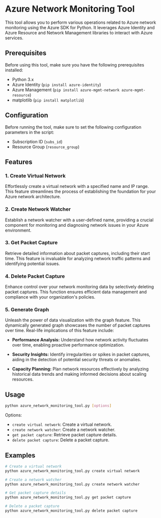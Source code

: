 
# Azure Network Monitoring Tool

This tool allows you to perform various operations related to Azure network monitoring using the Azure SDK for Python. It leverages Azure Identity and Azure Resource and Network Management libraries to interact with Azure services.

## Prerequisites

Before using this tool, make sure you have the following prerequisites installed:

- Python 3.x
- Azure Identity (`pip install azure-identity`)
- Azure Management (`pip install azure-mgmt-network azure-mgmt-resource`)
- matplotlib (`pip install matplotlib`)

## Configuration

Before running the tool, make sure to set the following configuration parameters in the script:

- Subscription ID (`subs_id`)
- Resource Group (`resource_group`)


## Features

### 1. **Create Virtual Network**
Effortlessly create a virtual network with a specified name and IP range. This feature streamlines the process of establishing the foundation for your Azure network architecture.

### 2. **Create Network Watcher**
Establish a network watcher with a user-defined name, providing a crucial component for monitoring and diagnosing network issues in your Azure environment.

### 3. **Get Packet Capture**
Retrieve detailed information about packet captures, including their start time. This feature is invaluable for analyzing network traffic patterns and identifying potential issues.

### 4. **Delete Packet Capture**
Enhance control over your network monitoring data by selectively deleting packet captures. This function ensures efficient data management and compliance with your organization's policies.

### 5. **Generate Graph**
Unleash the power of data visualization with the graph feature. This dynamically generated graph showcases the number of packet captures over time. Real-life implications of this feature include:

- **Performance Analysis:** Understand how network activity fluctuates over time, enabling proactive performance optimization.
  
- **Security Insights:** Identify irregularities or spikes in packet captures, aiding in the detection of potential security threats or anomalies.

- **Capacity Planning:** Plan network resources effectively by analyzing historical data trends and making informed decisions about scaling resources.


## Usage

```bash
python azure_network_monitoring_tool.py [options]
```

Options:
- `create virtual network`: Create a virtual network.
- `create network watcher`: Create a network watcher.
- `get packet capture`: Retrieve packet capture details.
- `delete packet capture`: Delete a packet capture.

## Examples

```bash
# Create a virtual network
python azure_network_monitoring_tool.py create virtual network

# Create a network watcher
python azure_network_monitoring_tool.py create network watcher

# Get packet capture details
python azure_network_monitoring_tool.py get packet capture

# Delete a packet capture
python azure_network_monitoring_tool.py delete packet capture
```




